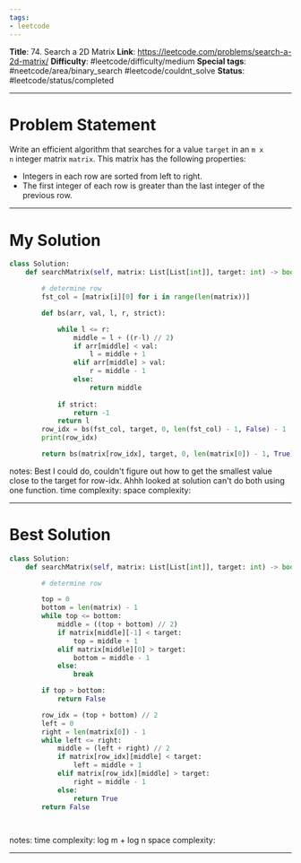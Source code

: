 ```yaml
---
tags:
- leetcode
---
```

**Title**: 74. Search a 2D Matrix
**Link**: https://leetcode.com/problems/search-a-2d-matrix/
**Difficulty**: #leetcode/difficulty/medium 
**Special tags**: #neetcode/area/binary_search #leetcode/couldnt_solve 
**Status**: #leetcode/status/completed 

---
# Problem Statement
Write an efficient algorithm that searches for a value `target` in an `m x n` integer matrix `matrix`. This matrix has the following properties:

-   Integers in each row are sorted from left to right.
-   The first integer of each row is greater than the last integer of the previous row.
---
# My Solution
```python
class Solution:
    def searchMatrix(self, matrix: List[List[int]], target: int) -> bool:

        # determine row
        fst_col = [matrix[i][0] for i in range(len(matrix))]

        def bs(arr, val, l, r, strict):

            while l <= r:
                middle = l + ((r-l) // 2)
                if arr[middle] < val:
                    l = middle + 1
                elif arr[middle] > val:
                    r = middle - 1
                else:
                    return middle
                
            if strict:
                return -1
            return l
        row_idx = bs(fst_col, target, 0, len(fst_col) - 1, False) - 1
        print(row_idx)

        return bs(matrix[row_idx], target, 0, len(matrix[0]) - 1, True) != - 1
```
notes:  Best I could do, couldn't figure out how to get the smallest value close to the target for row-idx. Ahhh looked at solution can't do both using one function.
time complexity: 
space complexity: 

---
# Best Solution
```python
class Solution:
    def searchMatrix(self, matrix: List[List[int]], target: int) -> bool:

        # determine row

        top = 0
        bottom = len(matrix) - 1
        while top <= bottom:
            middle = ((top + bottom) // 2)
            if matrix[middle][-1] < target:
                top = middle + 1
            elif matrix[middle][0] > target:
                bottom = middle - 1
            else:
                break

        if top > bottom:
            return False

        row_idx = (top + bottom) // 2
        left = 0
        right = len(matrix[0]) - 1
        while left <= right:
            middle = (left + right) // 2
            if matrix[row_idx][middle] < target:
                left = middle + 1
            elif matrix[row_idx][middle] > target:
                right = middle - 1
            else:
                return True
        return False

                
```
notes: 
time complexity: log m + log n
space complexity: 

---

